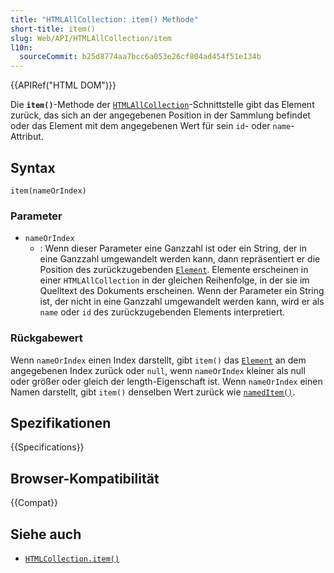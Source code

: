 ```yaml
---
title: "HTMLAllCollection: item() Methode"
short-title: item()
slug: Web/API/HTMLAllCollection/item
l10n:
  sourceCommit: b25d8774aa7bcc6a053e26cf804ad454f51e134b
---
```


{{APIRef("HTML DOM")}}

Die **`item()`**-Methode der [`HTMLAllCollection`](/de/docs/Web/API/HTMLAllCollection)-Schnittstelle gibt das Element zurück, das sich an der angegebenen Position in der Sammlung befindet oder das Element mit dem angegebenen Wert für sein `id`- oder `name`-Attribut.

## Syntax

```js-nolint
item(nameOrIndex)
```

### Parameter

- `nameOrIndex`
  - : Wenn dieser Parameter eine Ganzzahl ist oder ein String, der in eine Ganzzahl umgewandelt werden kann, dann repräsentiert er die Position des zurückzugebenden [`Element`](/de/docs/Web/API/Element). Elemente erscheinen in einer `HTMLAllCollection` in der gleichen Reihenfolge, in der sie im Quelltext des Dokuments erscheinen. Wenn der Parameter ein String ist, der nicht in eine Ganzzahl umgewandelt werden kann, wird er als `name` oder `id` des zurückzugebenden Elements interpretiert.

### Rückgabewert

Wenn `nameOrIndex` einen Index darstellt, gibt `item()` das [`Element`](/de/docs/Web/API/Element) an dem angegebenen Index zurück oder `null`, wenn `nameOrIndex` kleiner als null oder größer oder gleich der length-Eigenschaft ist. Wenn `nameOrIndex` einen Namen darstellt, gibt `item()` denselben Wert zurück wie [`namedItem()`](/de/docs/Web/API/HTMLAllCollection/namedItem).

## Spezifikationen

{{Specifications}}

## Browser-Kompatibilität

{{Compat}}

## Siehe auch

- [`HTMLCollection.item()`](/de/docs/Web/API/HTMLCollection/item)
